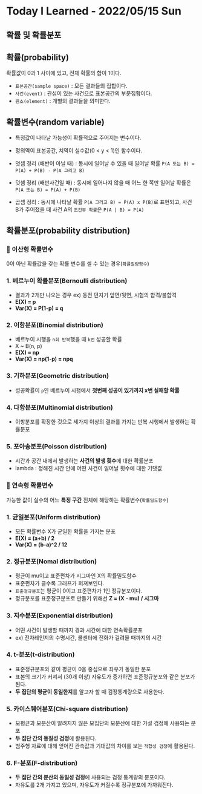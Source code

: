 # Today I Learned - 2022/05/15 Sun

## 확률 및 확률분포
## 확률(probability)
확률값이 0과 1 사이에 있고, 전체 확률의 합이 1이다.

- `표본공간(sample space)` : 모든 결과들의 집합이다.
- `사건(event)` : 관심이 있는 사건으로 표본공간의 부분집합이다.
- `원소(element)` : 개별의 결과들을 의미한다.

## 확률변수(random variable)
- 특정값이 나타날 가능성이 확률적으로 주어지는 변수이다.
- 정의역이 표본공간, 치역이 실수값(0 < y < 1)인 함수이다.

- 덧셈 정리 (배반이 아닐 때) : 동시에 일어날 수 있을 때 일어날 확률 `P(A 또는 B) = P(A) + P(B) - P(A 그리고 B)`
- 덧셈 정리 (배반사건일 때) : 동시에 일어나지 않을 때 어느 한 쪽만 일어날 확률은 `P(A 또는 B) = P(A) + P(B)`
- 곱셈 정리 : 동시에 나타날 확률 `P(A 그리고 B) = P(A) x P(B)`로 표현되고, 사건 B가 주어졌을 때 사건 A의 `조건부 확률`은 `P(A | B) = P(A)`

## 확률분포(probability distribution)
### 📌 이산형 확률변수
0이 아닌 확률값을 갖는 확률 변수를 셀 수 있는 경우(`확률질량함수`)

### 1. 베르누이 확률분포(Bernoulli distribution)
- 결과가 2개만 나오는 경우 ex) 동전 던지기 앞면/뒷면, 시험의 합격/불합격
- **E(X) = p**
- **Var(X) = P(1-p) = q**

### 2. 이항분포(Binomial distribution)
- 베르누이 시행을 `n회 반복`했을 때 `k번` 성공할 확률
- X ~ B(n, p)
- **E(X) = np**
- **Var(X) = np(1-p) = npq**

### 3. 기하분포(Geometric distribution)
- 성공확률이 `p`인 베르누이 시행에서 **첫번째 성공이 있기까지 x번 실패할 확률**

### 4. 다항분포(Multinomial distribution)
- 이항분포를 확장한 것으로 세가지 이상의 결과를 가지는 반복 시행에서 발생하는 확률분포

### 5. 포아송분포(Poisson distribution)
- 시간과 공간 내에서 발생하는 **사건의 발생 횟수**에 대한 확률분포
- lambda : 정해진 시간 안에 어떤 사건이 일어날 횟수에 대한 기댓값

### 📌 연속형 확률변수
가능한 값이 실수의 어느 **특정 구간** 전체에 해당하는 확률변수(`확률밀도함수`)

### 1. 균일분포(Uniform distribution)
- 모든 확률변수 X가 균일한 확률을 가지는 분포
- **E(X) = (a+b) / 2**
- **Var(X) = (b-a)^2 / 12**

### 2. 정규분포(Nomal distribution)
- 평균이 mu이고 표준편차가 시그마인 X의 확률밀도함수
- 표준편차가 클수록 그래프가 퍼져보인다.
- `표준정규분포`는 평균이 0이고 표준편차가 1인 정규분포이다.
- 정규분포를 표준정규분포로 만들기 위해선 **Z = (X - mu) / 시그마**

### 3. 지수분포(Exponential distribution)
- 어떤 사건이 발생할 때까지 경과 시간에 대한 연속확률분포
- ex) 전자레인지의 수명시간, 콜센터에 전화가 걸려올 때까지의 시간

### 4. t-분포(t-distribution)
- 표준정규분포와 같이 평균이 0을 중심으로 좌우가 동일한 분포
- 표본의 크기가 커져서 (30개 이상) 자유도가 증가하면 표준정규분포와 같은 분포가 된다.
- **두 집단의 평균이 동일한지**를 알고자 할 때 검정통계량으로 사용한다.

### 5. 카이스퀘어분포(Chi-square distribution)
- 모평균과 모분산이 알려지지 않은 모집단의 모분산에 대한 가설 검정에 사용되는 분포
- **두 집단 간의 동질성 검정**에 활용된다.
- 범주형 자료에 대해 얻어진 관측값과 기대값의 차이를 보는 `적합성 검정`에 활용된다.

### 6. F-분포(F-distribution)
- **두 집단 간의 분산의 동일성 검정**에 사용되는 검정 통계량의 분포이다.
- 자유도를 2개 가지고 있으며, 자유도가 커질수록 정규분포에 가까워진다.
